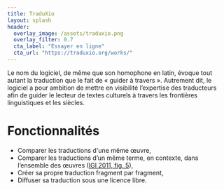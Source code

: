 ```yaml
---
title: TraduXio 
layout: splash
header:
  overlay_image: /assets/traduxio.png
  overlay_filter: 0.7
  cta_label: "Essayer en ligne"
  cta_url: "https://traduxio.org/works/"
---
```


Le nom du logiciel, de même que son homophone en latin, évoque tout autant la traduction que le fait de « guider à travers ». Autrement dit, le logiciel a pour ambition de mettre en visibilité l’expertise des traducteurs afin de guider le lecteur de textes culturels à travers les frontières linguistiques et les siècles.

# Fonctionnalités

- Comparer les traductions d'une même œuvre,
- Comparer les traductions d’un même terme, en contexte, dans l’ensemble des œuvres ([IGI 2011, fig. 5](https://hal-utt.archives-ouvertes.fr/hal-02363199)),
- Créer sa propre traduction fragment par fragment,
- Diffuser sa traduction sous une licence libre.
